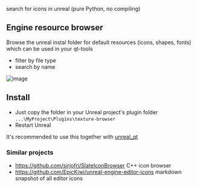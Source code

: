 search for icons in unreal (pure Python, no compiling)

## Engine resource browser
Browse the unreal instal folder for default resources (icons, shapes, fonts) which can be used in your qt-tools
- filter by file type
- search by name

![image](https://user-images.githubusercontent.com/3758308/191581830-d0a527ec-cd5a-4724-9454-60f418bd93f0.png)

## Install
- Just copy the folder in your Unreal project's plugin folder `...\MyProject\Plugins\texture-browser`
- Restart Unreal

It's recommended to use this together with [unreal_qt](https://github.com/hannesdelbeke/unreal_qt)

### Similar projects
- https://github.com/sirjofri/SlateIconBrowser C++ icon browser 
- https://github.com/EpicKiwi/unreal-engine-editor-icons markdown snapshot of all editor icons 
